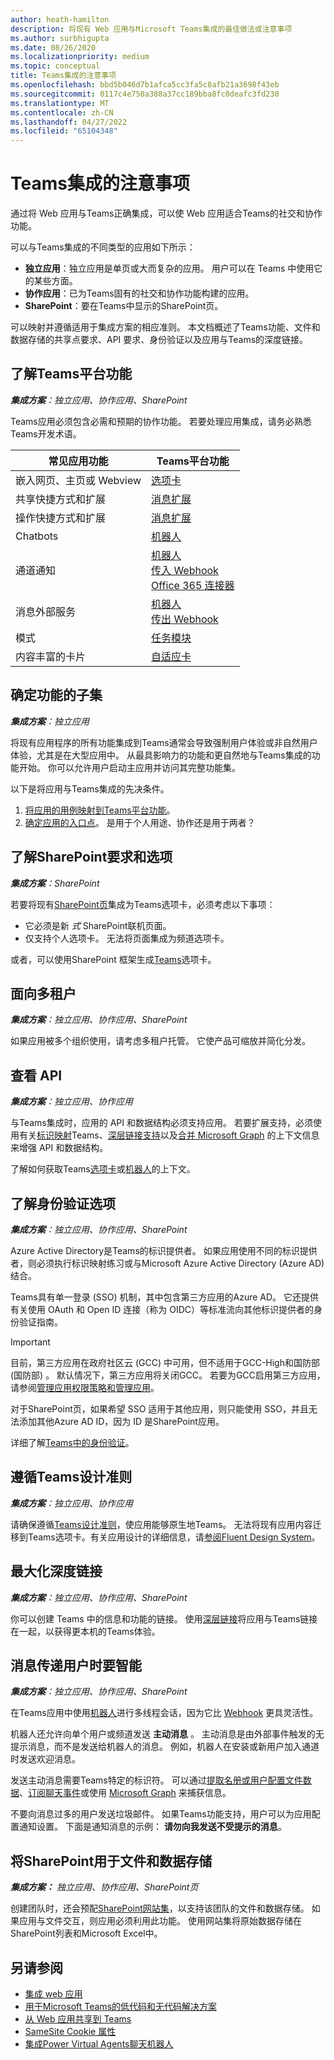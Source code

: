```yaml
---
author: heath-hamilton
description: 将现有 Web 应用与Microsoft Teams集成的最佳做法或注意事项
ms.author: surbhigupta
ms.date: 08/26/2020
ms.localizationpriority: medium
ms.topic: conceptual
title: Teams集成的注意事项
ms.openlocfilehash: bbd5b046d7b1afca5cc3fa5c8afb21a3698f43eb
ms.sourcegitcommit: 0117c4e750a388a37cc189bba8fc0deafc3fd230
ms.translationtype: MT
ms.contentlocale: zh-CN
ms.lasthandoff: 04/27/2022
ms.locfileid: "65104348"
---
```

# <a name="considerations-for-teams-integration"></a>Teams集成的注意事项

通过将 Web 应用与Teams正确集成，可以使 Web 应用适合Teams的社交和协作功能。
  
可以与Teams集成的不同类型的应用如下所示：

* **独立应用**：独立应用是单页或大而复杂的应用。 用户可以在 Teams 中使用它的某些方面。
* **协作应用**：已为Teams固有的社交和协作功能构建的应用。
* **SharePoint**：要在Teams中显示的SharePoint页。

可以映射并遵循适用于集成方案的相应准则。
本文档概述了Teams功能、文件和数据存储的共享点要求、API 要求、身份验证以及应用与Teams的深度链接。

## <a name="get-to-know-teams-platform-capabilities"></a>了解Teams平台功能

***集成方案**：独立应用、协作应用、SharePoint*

Teams应用必须包含必需和预期的协作功能。 若要处理应用集成，请务必熟悉Teams开发术语。

|常见应用功能   |Teams平台功能   |
|----------|-----------|
|嵌入网页、主页或 Webview  |[选项卡](../tabs/what-are-tabs.md)  |
|共享快捷方式和扩展  |[消息扩展](../messaging-extensions/what-are-messaging-extensions.md)  |
|操作快捷方式和扩展  |[消息扩展](../messaging-extensions/what-are-messaging-extensions.md)  |
|Chatbots |[机器人](../bots/what-are-bots.md) |
|通道通知  |[机器人](../bots/what-are-bots.md)<br/>[传入 Webhook](../webhooks-and-connectors/what-are-webhooks-and-connectors.md)<br/>[Office 365 连接器](../webhooks-and-connectors/what-are-webhooks-and-connectors.md)  |
|消息外部服务  |[机器人](../bots/what-are-bots.md)<br/>[传出 Webhook](../webhooks-and-connectors/what-are-webhooks-and-connectors.md)  |
|模式  |[任务模块](../task-modules-and-cards/what-are-task-modules.md)  |
|内容丰富的卡片  |[自适应卡](../task-modules-and-cards/what-are-cards.md)  |

## <a name="determine-a-subset-of-functionality"></a>确定功能的子集

***集成方案**：独立应用*

将现有应用程序的所有功能集成到Teams通常会导致强制用户体验或非自然用户体验，尤其是在大型应用中。 从最具影响力的功能和更自然地与Teams集成的功能开始。 你可以允许用户启动主应用并访问其完整功能集。

以下是将应用与Teams集成的先决条件。

1. [将应用的用例映射到Teams平台功能](../concepts/design/map-use-cases.md)。
1. [确定应用的入口点](../concepts/extensibility-points.md)。 是用于个人用途、协作还是用于两者？

## <a name="understand-sharepoint-requirements-and-options"></a>了解SharePoint要求和选项

***集成方案**：SharePoint*

若要将现有[SharePoint页](/sharepoint/dev/general-development/overview-of-the-sharepoint-page-model)集成为Teams选项卡，必须考虑以下事项：

* 它必须是新 *式* SharePoint联机页面。
* 仅支持个人选项卡。 无法将页面集成为频道选项卡。

或者，可以使用SharePoint 框架生成[Teams](/sharepoint/dev/spfx/integrate-with-teams-introduction)选项卡。

## <a name="aim-towards-multitenancy"></a>面向多租户

***集成方案**：独立应用、协作应用、SharePoint*

如果应用被多个组织使用，请考虑多租户托管。 它使产品可缩放并简化分发。

## <a name="review-your-apis"></a>查看 API

***集成方案**：独立应用、协作应用*

与Teams集成时，应用的 API 和数据结构必须支持应用。 若要扩展支持，必须使用有关[标识映射](../concepts/authentication/configure-identity-provider.md)Teams、[深层链接支持](../concepts/build-and-test/deep-links.md)以及[合并 Microsoft Graph](/graph/teams-concept-overview) 的上下文信息来增强 API 和数据结构。

了解如何获取Teams[选项卡](../tabs/how-to/access-teams-context.md)或[机器人](../bots/how-to/get-teams-context.md)的上下文。

## <a name="understand-authentication-options"></a>了解身份验证选项

***集成方案**：独立应用、协作应用、SharePoint*

Azure Active Directory是Teams的标识提供者。 如果应用使用不同的标识提供者，则必须执行标识映射练习或与Microsoft Azure Active Directory (Azure AD) 结合。

Teams具有单一登录 (SSO) 机制，其中包含第三方应用的Azure AD。 它还提供有关使用 OAuth 和 Open ID 连接（称为 OIDC）等标准流向其他标识提供者的身份验证指南。

> [!IMPORTANT]
> 目前，第三方应用在政府社区云 (GCC) 中可用，但不适用于GCC-High和国防部 (国防部) 。 默认情况下，第三方应用将关闭GCC。 若要为GCC启用第三方应用，请参阅[管理应用权限策略](/microsoftteams/teams-app-permission-policies)[和管理应用](/microsoftteams/manage-apps)。

对于SharePoint页，如果希望 SSO 适用于其他应用，则只能使用 SSO，并且无法添加其他Azure AD ID，因为 ID 是SharePoint应用。

详细了解[Teams中的身份验证](../concepts/authentication/authentication.md)。

## <a name="follow-teams-design-guidelines"></a>遵循Teams设计准则

***集成方案**：独立应用、协作应用*

请确保遵循[Teams设计准则](../concepts/design/understand-use-cases.md)，使应用能够原生地Teams。 无法将现有应用内容迁移到Teams选项卡。有关应用设计的详细信息，请[参阅Fluent Design System](https://fluentsite.z22.web.core.windows.net/)。

## <a name="maximize-deep-linking"></a>最大化深度链接

***集成方案**：独立应用、协作应用、SharePoint*

你可以创建 Teams 中的信息和功能的链接。 使用[深层链接](../concepts/build-and-test/deep-links.md)将应用与Teams链接在一起，以获得更本机的Teams体验。

## <a name="be-smart-when-messaging-users"></a>消息传递用户时要智能

***集成方案**：独立应用、协作应用、SharePoint*

在Teams应用中使用[机器人](../bots/what-are-bots.md)进行多线程会话，因为它比 [Webhook](../webhooks-and-connectors/what-are-webhooks-and-connectors.md) 更具灵活性。

机器人还允许向单个用户或频道发送 **主动消息** 。 主动消息是由外部事件触发的无提示消息，而不是发送给机器人的消息。 例如，机器人在安装或新用户加入通道时发送欢迎消息。

发送主动消息需要Teams特定的标识符。 可以通过[提取名册或用户配置文件数据](../bots/how-to/get-teams-context.md#fetch-the-roster-or-user-profile)、[订阅聊天事件](../bots/how-to/conversations/subscribe-to-conversation-events.md)或使用 [Microsoft Graph](/microsoftteams/platform/graph-api/proactive-bots-and-messages/graph-proactive-bots-and-messages?context=graph/context#proactive-messaging-in-teams) 来捕获信息。

不要向消息过多的用户发送垃圾邮件。 如果Teams功能支持，用户可以为应用配置通知设置。
下面是通知消息的示例： **请勿向我发送不受提示的消息**。

## <a name="use-sharepoint-for-file-and-data-storage"></a>将SharePoint用于文件和数据存储

***集成方案：** 独立应用、协作应用、SharePoint页*

创建团队时，还会预配[SharePoint网站集](/microsoftteams/sharepoint-onedrive-interact)，以支持该团队的文件和数据存储。 如果应用与文件交互，则应用必须利用此功能。 使用网站集将原始数据存储在SharePoint列表和Microsoft Excel中。

## <a name="see-also"></a>另请参阅

* [集成 web 应用](~/samples/integrate-web-apps-overview.md)
* [用于Microsoft Teams的低代码和无代码解决方案](~/samples/teams-low-code-solutions.md)
* [从 Web 应用共享到 Teams](~/concepts/build-and-test/share-to-teams-from-web-apps.md)
* [SameSite Cookie 属性](~/resources/samesite-cookie-update.md)
* [集成Power Virtual Agents聊天机器人](~/bots/how-to/add-power-virtual-agents-bot-to-teams.md)
